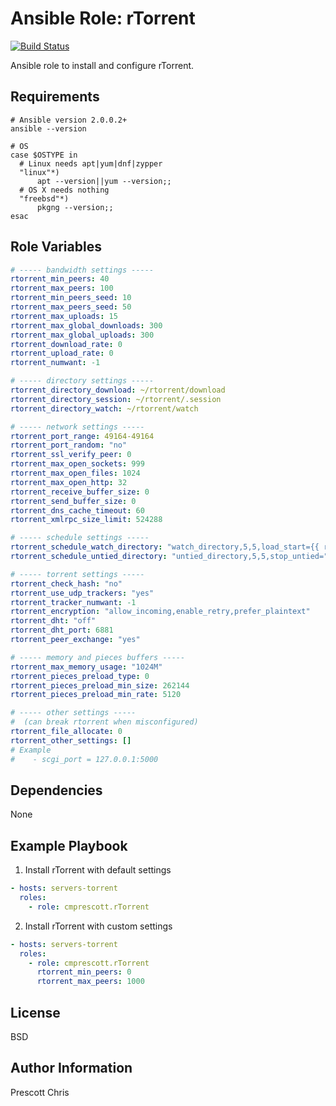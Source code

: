 Ansible Role: rTorrent
=====
[![Build Status](https://travis-ci.org/cmprescott/ansible-role-rtorrent.svg?branch=master)](https://travis-ci.org/cmprescott/ansible-role-rtorrent)

Ansible role to install and configure rTorrent.

Requirements
------------

```shell
# Ansible version 2.0.0.2+
ansible --version

# OS
case $OSTYPE in
  # Linux needs apt|yum|dnf|zypper
  "linux"*)
      apt --version||yum --version;;
  # OS X needs nothing
  "freebsd"*)
      pkgng --version;;
esac
```

Role Variables
--------------

```yaml
# ----- bandwidth settings -----
rtorrent_min_peers: 40
rtorrent_max_peers: 100
rtorrent_min_peers_seed: 10
rtorrent_max_peers_seed: 50
rtorrent_max_uploads: 15
rtorrent_max_global_downloads: 300
rtorrent_max_global_uploads: 300
rtorrent_download_rate: 0
rtorrent_upload_rate: 0
rtorrent_numwant: -1

# ----- directory settings -----
rtorrent_directory_download: ~/rtorrent/download
rtorrent_directory_session: ~/rtorrent/.session
rtorrent_directory_watch: ~/rtorrent/watch

# ----- network settings -----
rtorrent_port_range: 49164-49164
rtorrent_port_random: "no"
rtorrent_ssl_verify_peer: 0
rtorrent_max_open_sockets: 999
rtorrent_max_open_files: 1024
rtorrent_max_open_http: 32
rtorrent_receive_buffer_size: 0
rtorrent_send_buffer_size: 0
rtorrent_dns_cache_timeout: 60
rtorrent_xmlrpc_size_limit: 524288

# ----- schedule settings -----
rtorrent_schedule_watch_directory: "watch_directory,5,5,load_start={{ rtorrent_directory_watch }}/*.torrent"
rtorrent_schedule_untied_directory: "untied_directory,5,5,stop_untied="

# ----- torrent settings -----
rtorrent_check_hash: "no"
rtorrent_use_udp_trackers: "yes"
rtorrent_tracker_numwant: -1
rtorrent_encryption: "allow_incoming,enable_retry,prefer_plaintext"
rtorrent_dht: "off"
rtorrent_dht_port: 6881
rtorrent_peer_exchange: "yes"

# ----- memory and pieces buffers -----
rtorrent_max_memory_usage: "1024M"
rtorrent_pieces_preload_type: 0
rtorrent_pieces_preload_min_size: 262144
rtorrent_pieces_preload_min_rate: 5120

# ----- other settings -----
#  (can break rtorrent when misconfigured)
rtorrent_file_allocate: 0
rtorrent_other_settings: []
# Example
#    - scgi_port = 127.0.0.1:5000
```

Dependencies
------------

None

Example Playbook
-------------------------

1) Install rTorrent with default settings

```yaml
- hosts: servers-torrent
  roles:
    - role: cmprescott.rTorrent
```

2) Install rTorrent with custom settings

```yaml
- hosts: servers-torrent
  roles:
    - role: cmprescott.rTorrent
      rtorrent_min_peers: 0
      rtorrent_max_peers: 1000
```

License
-------

BSD

Author Information
------------------

Prescott Chris

